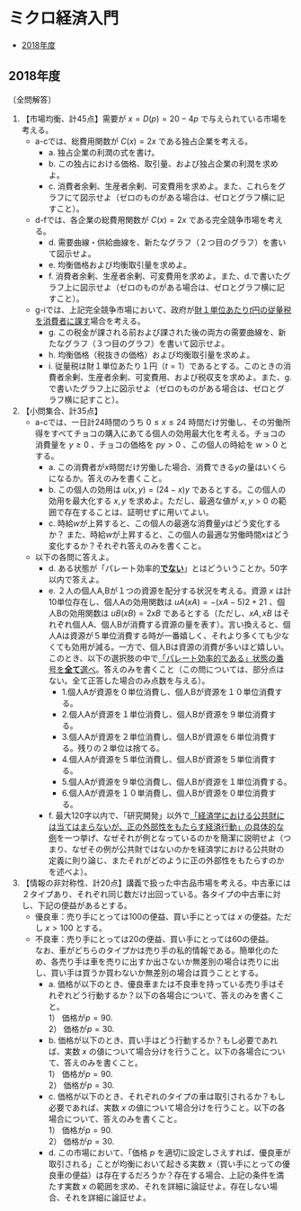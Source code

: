 # ミクロ経済入門

- [2018年度](#2018年度)


## 2018年度

〔全問解答〕

1. 【市場均衡、計45点】需要が $x=D(p)=20−4p$ で与えられている市場を考える。  
   - a-cでは、総費用関数が $C(x)=2x$ である独占企業を考える。  
     - a. 独占企業の利潤の式を書け。  
     - b. この独占における価格、取引量、および独占企業の利潤を求めよ。  
     - c. 消費者余剰、生産者余剰、可変費用を求めよ。また、これらをグラフにて図示せよ（ゼロのものがある場合は、ゼロとグラフ横に記すこと）。  
   - d-fでは、各企業の総費用関数が $C(x)=2x$ である完全競争市場を考える。
     - d. 需要曲線・供給曲線を、新たなグラフ（２つ目のグラフ）を書いて図示せよ。
     - e. 均衡価格および均衡取引量を求めよ。
     - f. 消費者余剰、生産者余剰、可変費用を求めよ。また、d.で書いたグラフ上に図示せよ（ゼロのものがある場合は、ゼロとグラフ横に記すこと）。
   - g-iでは、上記完全競争市場において、政府が<u>財１単位あたり$t$円の従量税を消費者に課す</u>場合を考える。  
     - g. この税金が課される前および課された後の両方の需要曲線を、新たなグラフ（３つ目のグラフ）を書いて図示せよ。
     - h. 均衡価格（税抜きの価格）および均衡取引量を求めよ。
     - i. 従量税は財１単位あたり１円（$t=1$）であるとする。このときの消費者余剰、生産者余剰、可変費用、および税収支を求めよ。また、g.で書いたグラフ上に図示せよ（ゼロのものがある場合は、ゼロとグラフ横に記すこと）。
2. 【小問集合、計35点】
   - a-cでは、一日計24時間のうち $0\leq x\leq 24$ 時間だけ労働し、その労働所得をすべてチョコの購入にあてる個人の効用最大化を考える。チョコの消費量を $y\geq 0$ 、チョコの価格を $py>0$ 、この個人の時給を $w>0$ とする。
     - a. この消費者が$x$時間だけ労働した場合、消費できる$y$の量はいくらになるか。答えのみを書くこと。
     - b. この個人の効用は $u(x,y)=(24−x)y$ であるとする。この個人の効用を最大化する $x,y$ を求めよ。ただし、最適な値が $x,y>0$ の範囲で存在することは、証明せずに用いてよい。
     - c. 時給$w$が上昇すると、この個人の最適な消費量$y$はどう変化するか？ また、時給$w$が上昇すると、この個人の最適な労働時間$x$はどう変化するか？それぞれ答えのみを書くこと。
   - 以下の各問に答えよ。
     - d. ある状態が「パレート効率的<u>**でない**</u>」とはどういうことか。50字以内で答えよ。
     - e. ２人の個人A,Bが１つの資源を配分する状況を考える。資源 $x$ は計10単位存在し、個人Aの効用関数は $uA(xA)=−(xA−5)2+21$ 、個人Bの効用関数は $uB(xB)=2 xB$ であるとする（ただし、$xA,xB$ はそれぞれ個人A、個人Bが消費する資源の量を表す）。言い換えると、個人Aは資源が５単位消費する時が一番嬉しく、それより多くても少なくても効用が減る。一方で、個人Bは資源の消費が多いほど嬉しい。  
        このとき、以下の選択肢の中で<u>「パレート効率的である」状態の番号を**全て**選べ</u>。答えのみを書くこと（この問については、部分点はない。全て正答した場合のみ点数を与える）。
       - 1.個人Aが資源を０単位消費し、個人Bが資源を１０単位消費する。
       - 2.個人Aが資源を１単位消費し、個人Bが資源を９単位消費する。
       - 3.個人Aが資源を２単位消費し、個人Bが資源を６単位消費する。残りの２単位は捨てる。
       - 4.個人Aが資源を５単位消費し、個人Bが資源を５単位消費する。
       - 5.個人Aが資源を９単位消費し、個人Bが資源を１単位消費する。
       - 6.個人Aが資源を１０単消費し、個人Bが資源を０単位消費する。
     - f. 最大120字以内で、「研究開発」以外で<u>「経済学における公共財には当てはまらないが、正の外部性をもたらす経済行動」の具体的な例</u>を一つ挙げ、なぜそれが例となっているのかを簡潔に説明せよ（つまり、なぜその例が公共財ではないのかを経済学における公共財の定義に則り論じ、またそれがどのように正の外部性をもたらすのかを述べよ）。
3. 【情報の非対称性、計20点】講義で扱った中古品市場を考える。中古車には２タイプあり、それぞれ同じ数だけ出回っている。各タイプの中古車に対し、下記の便益があるとする。
   - 優良車：売り手にとっては$100$の便益、買い手にとっては $x$ の便益。ただし $x>100$ とする。
   - 不良車：売り手にとっては$20$の便益、買い手にとっては$60$の便益。  
    なお、車がどちらのタイプかは売り手の私的情報である。簡単化のため、各売り手は車を売りに出すか出さないか無差別の場合は売りに出し、買い手は買うか買わないか無差別の場合は買うこととする。
     - a. 価格が以下のとき、優良車または不良車を持っている売り手はそれぞれどう行動するか？以下の各場合について、答えのみを書くこと。  
       1） 価格が$p=90$.  
       2） 価格が$p=30$.  
     - b. 価格が以下のとき、買い手はどう行動するか？もし必要であれば、実数 $x$ の値について場合分けを行うこと。以下の各場合について、答えのみを書くこと。  
       1） 価格が$p=90$.  
       2） 価格が$p=30$.  
     - c. 価格が以下のとき、それぞれのタイプの車は取引されるか？もし必要であれば、実数 $x$ の値について場合分けを行うこと。以下の各場合について、答えのみを書くこと。  
       1） 価格が$p=90$.  
       2） 価格が$p=30$.  
     - d. この市場において、「価格 $p$ を適切に設定しさえすれば、優良車が取引される」ことが均衡において起きる実数 $x$（買い手にとっての優良車の便益）は存在するだろうか？存在する場合、上記の条件を満たす実数 $x$ の範囲を求め、それを詳細に論証せよ。存在しない場合、それを詳細に論証せよ。
